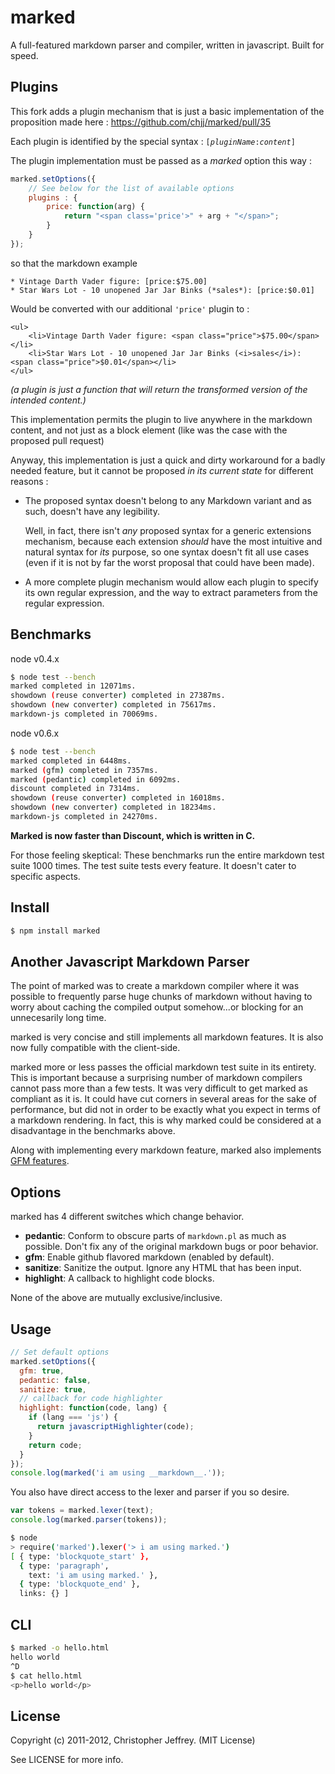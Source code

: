 # marked

A full-featured markdown parser and compiler, written in javascript.
Built for speed.

## Plugins

This fork adds a plugin mechanism that is just a basic implementation of the proposition made here :
https://github.com/chjj/marked/pull/35

Each plugin is identified by the special syntax : <code>[<i>pluginName</i>:<i>content</i>]</code>

The plugin implementation must be passed as a *marked* option this way :

``` js
marked.setOptions({
    // See below for the list of available options
    plugins : {
        price: function(arg) {
            return "<span class='price'>" + arg + "</span>";
        }
    }
});
```

so that the markdown example

    * Vintage Darth Vader figure: [price:$75.00]
    * Star Wars Lot - 10 unopened Jar Jar Binks (*sales*): [price:$0.01]

Would be converted with our additional <code>'price'</code> plugin to :

    <ul>
        <li>Vintage Darth Vader figure: <span class="price">$75.00</span></li>
        <li>Star Wars Lot - 10 unopened Jar Jar Binks (<i>sales</i>): <span class="price">$0.01</span></li>
    </ul>

*(a plugin is just a function that will return the transformed version of the intended content.)*

This implementation permits the plugin to live anywhere in the markdown content, and not just as a block element (like was the case with the proposed pull request)

Anyway, this implementation is just a quick and dirty workaround for a badly needed feature, but it cannot be proposed *in its current state* for different reasons :

* The proposed syntax doesn't belong to any Markdown variant and as such, doesn't have any legibility.

    Well, in fact, there isn't *any* proposed syntax for a generic extensions mechanism, because each extension *should* have the most intuitive and natural syntax for *its* purpose, so one syntax doesn't fit all use cases (even if it is not by far the worst proposal that could have been made).

* A more complete plugin mechanism would allow each plugin to specify its own regular expression, and the way to extract parameters from the regular expression.


## Benchmarks

node v0.4.x

``` bash
$ node test --bench
marked completed in 12071ms.
showdown (reuse converter) completed in 27387ms.
showdown (new converter) completed in 75617ms.
markdown-js completed in 70069ms.
```

node v0.6.x

``` bash
$ node test --bench
marked completed in 6448ms.
marked (gfm) completed in 7357ms.
marked (pedantic) completed in 6092ms.
discount completed in 7314ms.
showdown (reuse converter) completed in 16018ms.
showdown (new converter) completed in 18234ms.
markdown-js completed in 24270ms.
```

__Marked is now faster than Discount, which is written in C.__

For those feeling skeptical: These benchmarks run the entire markdown test suite
1000 times. The test suite tests every feature. It doesn't cater to specific
aspects.

## Install

``` bash
$ npm install marked
```

## Another Javascript Markdown Parser

The point of marked was to create a markdown compiler where it was possible to
frequently parse huge chunks of markdown without having to worry about
caching the compiled output somehow...or blocking for an unnecesarily long time.

marked is very concise and still implements all markdown features. It is also
now fully compatible with the client-side.

marked more or less passes the official markdown test suite in its
entirety. This is important because a surprising number of markdown compilers
cannot pass more than a few tests. It was very difficult to get marked as
compliant as it is. It could have cut corners in several areas for the sake
of performance, but did not in order to be exactly what you expect in terms
of a markdown rendering. In fact, this is why marked could be considered at a
disadvantage in the benchmarks above.

Along with implementing every markdown feature, marked also implements
[GFM features](http://github.github.com/github-flavored-markdown/).

## Options

marked has 4 different switches which change behavior.

- __pedantic__: Conform to obscure parts of `markdown.pl` as much as possible.
  Don't fix any of the original markdown bugs or poor behavior.
- __gfm__: Enable github flavored markdown (enabled by default).
- __sanitize__: Sanitize the output. Ignore any HTML that has been input.
- __highlight__: A callback to highlight code blocks.

None of the above are mutually exclusive/inclusive.

## Usage

``` js
// Set default options
marked.setOptions({
  gfm: true,
  pedantic: false,
  sanitize: true,
  // callback for code highlighter
  highlight: function(code, lang) {
    if (lang === 'js') {
      return javascriptHighlighter(code);
    }
    return code;
  }
});
console.log(marked('i am using __markdown__.'));
```

You also have direct access to the lexer and parser if you so desire.

``` js
var tokens = marked.lexer(text);
console.log(marked.parser(tokens));
```

``` bash
$ node
> require('marked').lexer('> i am using marked.')
[ { type: 'blockquote_start' },
  { type: 'paragraph',
    text: 'i am using marked.' },
  { type: 'blockquote_end' },
  links: {} ]
```

## CLI

``` bash
$ marked -o hello.html
hello world
^D
$ cat hello.html
<p>hello world</p>
```

## License

Copyright (c) 2011-2012, Christopher Jeffrey. (MIT License)

See LICENSE for more info.
